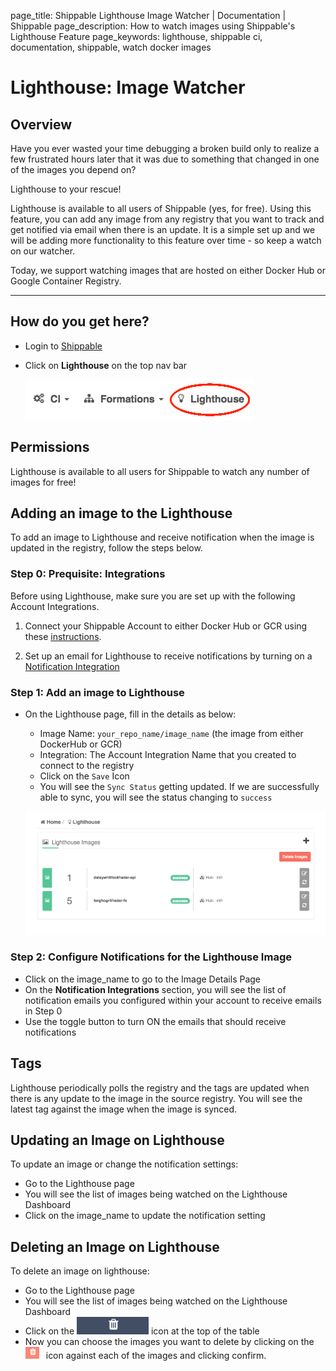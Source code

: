 page_title: Shippable Lighthouse Image Watcher | Documentation | Shippable
page_description: How to watch images using Shippable's Lighthouse Feature
page_keywords: lighthouse, shippable ci, documentation, shippable, watch docker images

# Lighthouse: Image Watcher

## Overview

Have you ever wasted your time debugging a broken build only to realize a few frustrated hours later that it was due to something that changed in one of the images you depend on?

Lighthouse to your rescue!

Lighthouse is available to all users of Shippable (yes, for free). Using this feature, you can add any image from any registry that you want to track and get notified via email when there is an update. It is a simple set up and we will be adding more functionality to this feature over time - so keep a watch on our watcher.

Today, we support watching images that are hosted on either Docker Hub or Google Container Registry.

* * * * *

## How do you get here?

- Login to [Shippable](http://shippable.com)
- Click on **Lighthouse** on the top nav bar

    ![Lighthouse](images/lighthouse_landing.gif)

## Permissions

Lighthouse is available to all users for Shippable to watch any number of images for free!

## Adding an image to the Lighthouse

To add an image to Lighthouse and receive notification when the image is updated in the registry, follow the steps below.

### Step 0: Prequisite: Integrations

Before using Lighthouse, make sure you are set up with the following Account Integrations.

1. Connect your Shippable Account to either Docker Hub or GCR using these [instructions](integrations.md).

2. Set up an email for Lighthouse to receive notifications by turning on a [Notification Integration](integrations/#lighthouse-notification)

### Step 1: Add an image to Lighthouse

- On the Lighthouse page, fill in the details as below:
  - Image Name: `your_repo_name/image_name` (the image from either DockerHub or GCR)
  - Integration: The Account Integration Name that you created to connect to the registry
  - Click on the `Save` Icon
  - You will see the `Sync Status` getting updated. If we are successfully able to sync, you will see the status changing to `success`

  ![LHSScreenShot](images/lhscrst1.gif)

### Step 2: Configure Notifications for the Lighthouse Image

- Click on the image_name to go to the Image Details Page
- On the **Notification Integrations** section, you will see the list of notification emails you configured within  your account to receive emails in Step 0
- Use the toggle button to turn ON the emails that should receive notifications

## Tags

Lighthouse periodically polls the registry and the tags are updated when there is any update to the image in the source registry. You will see the latest tag against the image when the image is synced.

## Updating an Image on Lighthouse

To update an image or change the notification settings:

 - Go to the Lighthouse page
 - You will see the list of images being watched on the Lighthouse Dashboard
 - Click on the image_name to update the notification setting

## Deleting an Image on Lighthouse

To delete an image on lighthouse:

 - Go to the Lighthouse page
 - You will see the list of images being watched on the Lighthouse Dashboard
 - Click on the ![delete](images/delete_lh_blk.gif) icon at the top of the table
 - Now you can choose the images you want to delete by clicking on the ![delete](images/delete_lh.gif) icon against each of the images and clicking confirm.
